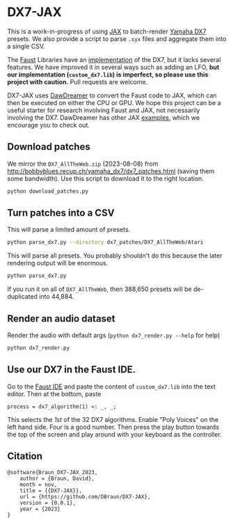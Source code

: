 # DX7-JAX

This is a work-in-progress of using [JAX](https://jax.readthedocs.io/en/latest/) to batch-render [Yamaha DX7](https://en.wikipedia.org/wiki/Yamaha_DX7) presets. We also provide a script to parse `.syx` files and aggregate them into a single CSV.

The [Faust](https://faust.grame.fr/) Libraries have an [implementation](https://faustlibraries.grame.fr/libs/dx7/#dxdx7_ui) of the DX7, but it lacks several features. We have improved it in several ways such as adding an LFO, **but our implementation (`custom_dx7.lib`) is imperfect, so please use this project with caution.** Pull requests are welcome.

DX7-JAX uses [DawDreamer](https://github.com/DBraun/DawDreamer/) to convert the Faust code to JAX, which can then be executed on either the CPU or GPU. We hope this project can be a useful starter for research involving Faust and JAX, not necessarily involving the DX7. DawDreamer has other JAX [examples](https://github.com/DBraun/DawDreamer/blob/main/examples/Faust_to_JAX/Faust_to_JAX.ipynb), which we encourage you to check out.

## Download patches

We mirror the `DX7_AllTheWeb.zip` (2023-08-08) from <http://bobbyblues.recup.ch/yamaha_dx7/dx7_patches.html> (saving them some bandwidth). Use this script to download it to the right location.

```bash
python download_patches.py
```

## Turn patches into a CSV

This will parse a limited amount of presets.

```bash
python parse_dx7.py --directory dx7_patches/DX7_AllTheWeb/Atari
```

This will parse all presets. You probably shouldn't do this because the later rendering output will be enormous.

```bash
python parse_dx7.py
```

If you run it on all of `DX7_AllTheWeb`, then 388,650 presets will be de-duplicated into 44,884.

## Render an audio dataset

Render the audio with default args (`python dx7_render.py --help` for help)

```bash
python dx7_render.py
```

## Use our DX7 in the Faust IDE.

Go to the [Faust IDE](https://faustide.grame.fr) and paste the content of `custom_dx7.lib` into the text editor. Then at the bottom, paste

`process = dx7_algorithm(1) <: _, _;`

This selects the *1st* of the 32 DX7 algorithms. Enable "Poly Voices" on the left hand side. Four is a good number. Then press the play button towards the top of the screen and play around with your keyboard as the controller. 

## Citation

```
@software{Braun_DX7-JAX_2023,
    author = {Braun, David},
    month = nov,
    title = {{DX7-JAX}},
    url = {https://github.com/DBraun/DX7-JAX},
    version = {0.0.1},
    year = {2023}
}
```
